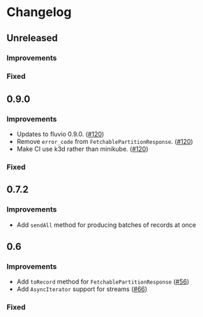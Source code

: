# Changelog
## Unreleased
### Improvements
### Fixed

## 0.9.0
### Improvements
* Updates to fluvio 0.9.0. ([#120](https://github.com/infinyon/fluvio-client-node/pull/120))
* Remove `error_code` from `FetchablePartitionResponse`. ([#120](https://github.com/infinyon/fluvio-client-node/pull/120))
* Make CI use k3d rather than minikube. ([#120](https://github.com/infinyon/fluvio-client-node/pull/120))
### Fixed

## 0.7.2

### Improvements

- Add `sendAll` method for producing batches of records at once

## 0.6

### Improvements
- Add `toRecord` method for `FetchablePartitionResponse` ([#56](https://github.com/infinyon/fluvio-client-node/pull/56))
- Add `AsyncIterator` support for streams ([#66](https://github.com/infinyon/fluvio-client-node/pull/66))

### Fixed
